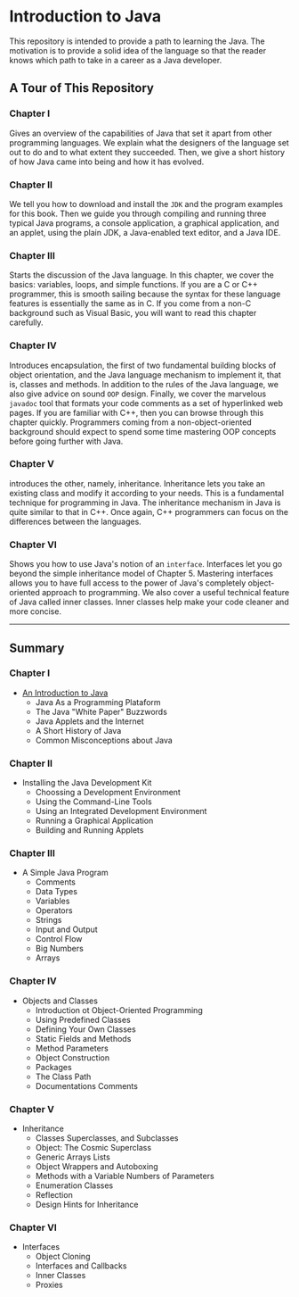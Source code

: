 # Introduction to Java

This repository is intended to provide a path to learning the Java. The motivation is to provide a solid idea of the language so that the reader knows which path to take in a career as a Java developer.

## A Tour of This Repository

### Chapter I

Gives an overview of the capabilities of Java that set it apart from other programming languages. We explain what the designers of the language set out to do and to what extent they succeeded. Then, we give a short history of how Java came into being and how it has evolved.

### Chapter II

We tell you how to download and install the `JDK` and the program examples for this book. Then we guide you through compiling and running three typical Java programs, a console application, a graphical application, and an applet, using the plain JDK, a Java-enabled text editor, and a Java IDE.

### Chapter III

Starts the discussion of the Java language. In this chapter, we cover the basics: variables, loops, and simple functions. If you are a C or C++ programmer, this is smooth sailing because the syntax for these language features is essentially the same as in C. If you come from a non-C background such as Visual Basic, you will want to read this chapter carefully.

### Chapter IV 

Introduces encapsulation, the first of two fundamental building blocks of object orientation, and the Java language mechanism to implement it, that is, classes and methods. In addition to the rules of the Java language, we also give advice on sound `OOP` design. Finally, we cover the marvelous `javadoc` tool that formats your code comments as a set of hyperlinked web pages. If you are familiar with C++, then you can browse through this chapter quickly. Programmers coming from a non-object-oriented background should expect to spend some time mastering OOP concepts before going further with Java.

### Chapter V

introduces the other, namely, inheritance. Inheritance lets you take an existing class and modify it according to your needs. This is a fundamental technique for programming in Java. The inheritance mechanism in Java is quite similar to that in C++. Once again, C++ programmers can focus on the differences between the languages.

### Chapter VI

Shows you how to use Java's notion of an `interface`. Interfaces let you go beyond the simple inheritance model of Chapter 5. Mastering interfaces allows you to have full access to the power of Java's completely object-oriented approach to programming. We also cover a useful technical feature of Java called inner classes. Inner classes help make your code cleaner and more concise.


---

## Summary

### Chapter I
- [An Introduction to Java](https://github.com/romuro-pauliv/Introduction-to-Java/blob/main/Chapter%20I/a0%20-%20An%20Introduction%20to%20Java.md)
    - Java As a Programming Plataform
    - The Java "White Paper" Buzzwords
    - Java Applets and the Internet
    - A Short History of Java
    - Common Misconceptions about Java

### Chapter II
- Installing the Java Development Kit
    - Choossing a Development Environment
    - Using the Command-Line Tools
    - Using an Integrated Development Environment
    - Running a Graphical Application
    - Building and Running Applets

### Chapter III
- A Simple Java Program
    - Comments
    - Data Types
    - Variables
    - Operators
    - Strings
    - Input and Output
    - Control Flow
    - Big Numbers
    - Arrays

### Chapter IV
- Objects and Classes
    - Introduction ot Object-Oriented Programming
    - Using Predefined Classes
    - Defining Your Own Classes
    - Static Fields and Methods
    - Method Parameters
    - Object Construction
    - Packages
    - The Class Path
    - Documentations Comments

### Chapter V
- Inheritance
    - Classes Superclasses, and Subclasses
    - Object: The Cosmic Superclass
    - Generic Arrays Lists
    - Object Wrappers and Autoboxing
    - Methods with a Variable Numbers of Parameters
    - Enumeration Classes
    - Reflection
    - Design Hints for Inheritance

### Chapter VI
- Interfaces
    - Object Cloning
    - Interfaces and Callbacks
    - Inner Classes
    - Proxies
